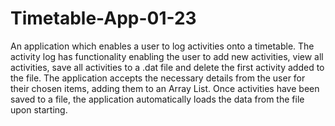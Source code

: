 # Timetable-App-01-23
An application which enables a user to log activities onto a timetable.
The activity log has functionality enabling the user to add new activities, view all activities, save all activities to a .dat file and delete the first activity added to the file. 
The application accepts the necessary details from the user for their chosen items, adding them to an Array List. Once activities have been saved to a file, the application automatically loads the data from the file upon starting. 
